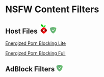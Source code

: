 # NSFW Content Filters

## Host Files ![](https://raw.githubusercontent.com/DevShubam/Filterlist-Collection/main/img/Icon-Small.png) ![](https://raw.githubusercontent.com/DevShubam/Filterlist-Collection/main/img/Icon-Notification.png)

[Energized Porn Blocking Lite](https://block.energized.pro/extensions/porn-lite/formats/domains.txt)

[Energized Porn Blocking Full](https://block.energized.pro/porn/formats/hosts.txt)

## AdBlock Filters ![](https://raw.githubusercontent.com/DevShubam/Filterlist-Collection/main/img/Icon-Notification.png)
